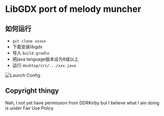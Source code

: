 # LibGDX port of melody muncher

## 如何运行

- `git clone xxxxx`
- 下载安装libgdx
- 导入 `build.gradle`
- 把java language版本设为8或以上
- 运行 `desktop/src/.../xxx.java`

![Launch Config](reference/launch_config.png)

## Copyright thingy

Nah, I not yet have permission from DDRKirby but I believe what I am doing is under Fair Use Policy